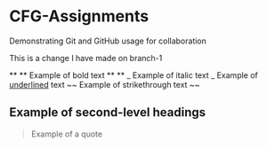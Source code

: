 # CFG-Assignments
Demonstrating Git and GitHub usage for collaboration

This is a change I have made on branch-1

** ** Example of bold text ** **
_ Example of italic text _
Example of <ins>underlined</ins> text
~~ Example of strikethrough text ~~
## Example of second-level headings
> Example of a quote